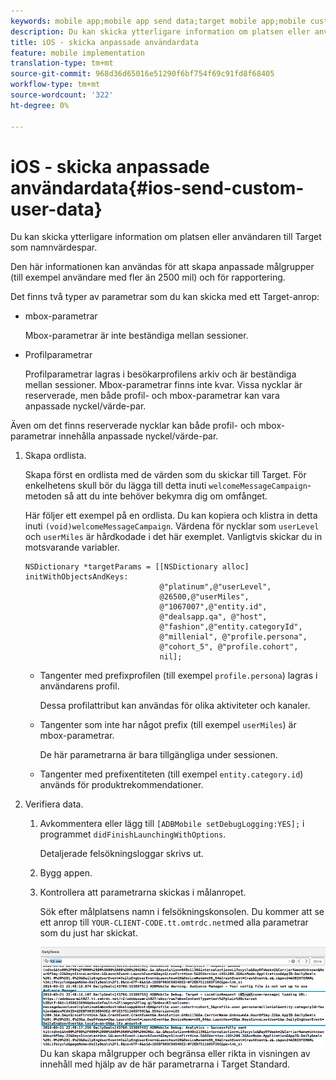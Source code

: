 ```yaml
---
keywords: mobile app;mobile app send data;target mobile app;mobile custom user data;mobile app custom data
description: Du kan skicka ytterligare information om platsen eller användaren till Target som namnvärdespar.
title: iOS - skicka anpassade användardata
feature: mobile implementation
translation-type: tm+mt
source-git-commit: 968d36d65016e51290f6bf754f69c91fd8f68405
workflow-type: tm+mt
source-wordcount: '322'
ht-degree: 0%

---
```



# iOS - skicka anpassade användardata{#ios-send-custom-user-data}

Du kan skicka ytterligare information om platsen eller användaren till Target som namnvärdespar.

Den här informationen kan användas för att skapa anpassade målgrupper (till exempel användare med fler än 2500 mil) och för rapportering.

Det finns två typer av parametrar som du kan skicka med ett Target-anrop:

* mbox-parametrar

   Mbox-parametrar är inte beständiga mellan sessioner.
* Profilparametrar

   Profilparametrar lagras i besökarprofilens arkiv och är beständiga mellan sessioner. Mbox-parametrar finns inte kvar. Vissa nycklar är reserverade, men både profil- och mbox-parametrar kan vara anpassade nyckel/värde-par.

Även om det finns reserverade nycklar kan både profil- och mbox-parametrar innehålla anpassade nyckel/värde-par.

1. Skapa ordlista.

   Skapa först en ordlista med de värden som du skickar till Target. För enkelhetens skull bör du lägga till detta inuti `welcomeMessageCampaign`-metoden så att du inte behöver bekymra dig om omfånget.

   Här följer ett exempel på en ordlista. Du kan kopiera och klistra in detta inuti `(void)welcomeMessageCampaign`. Värdena för nycklar som `userLevel` och `userMiles` är hårdkodade i det här exemplet. Vanligtvis skickar du in motsvarande variabler.

   ```
   NSDictionary *targetParams = [[NSDictionary alloc] initWithObjectsAndKeys: 
                                 @"platinum",@"userLevel", 
                                 @26500,@"userMiles", 
                                 @"1067007",@"entity.id", 
                                 @"dealsapp.qa", @"host", 
                                 @"fashion",@"entity.categoryId", 
                                 @"millenial", @"profile.persona", 
                                 @"cohort_5", @"profile.cohort", 
                                 nil];
   ```

   * Tangenter med prefixprofilen (till exempel `profile.persona`) lagras i användarens profil.

      Dessa profilattribut kan användas för olika aktiviteter och kanaler.

   * Tangenter som inte har något prefix (till exempel `userMiles`) är mbox-parametrar.

      De här parametrarna är bara tillgängliga under sessionen.

   * Tangenter med prefixentiteten (till exempel `entity.category.id`) används för produktrekommendationer.

1. Verifiera data.
   1. Avkommentera eller lägg till `[ADBMobile setDebugLogging:YES];` i programmet `didFinishLaunchingWithOptions`.

      Detaljerade felsökningsloggar skrivs ut.
   1. Bygg appen.
   1. Kontrollera att parametrarna skickas i målanropet.

      Sök efter målplatsens namn i felsökningskonsolen. Du kommer att se ett anrop till `YOUR-CLIENT-CODE.tt.omtrdc.net`med alla parametrar som du just har skickat.

      ![](assets/mobile-debug.png)
   Du kan skapa målgrupper och begränsa eller rikta in visningen av innehåll med hjälp av de här parametrarna i Target Standard.
